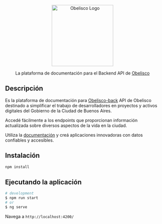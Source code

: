 <p align="center">
  <a href="https://gcba.github.io/" target="blank"><img src="https://gcba.github.io/img/header/Obelisco-logo.svg" width="200" alt="Obelisco Logo" /></a>
</p>

<p align="center">La plataforma de documentación para el Backend API de
<a href="https://gcba.github.io/">Obelisco</a>
</p>

## Descripción

Es la plataforma de documentación para [Obelisco-back](https://github.com/gcba/obelisco-back) API de Obelisco destinado a simplificar el trabajo de desarrolladores en proyectos y activos digitales del Gobierno de la Ciudad de Buenos Aires.

Accedé fácilmente a los endpoints que proporcionan información actualizada sobre diversos aspectos de la vida en la ciudad.

Utiliza la [documentación](https://gcba.github.io/obelisco-api/) y creá aplicaciones innovadoras con datos confiables y accesibles.

## Instalación

```bash
npm install
```

## Ejecutando la aplicación

```bash
# development
$ npm run start
# or
$ ng serve
```

Navega a `http://localhost:4200/`
